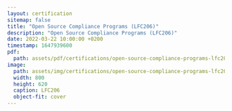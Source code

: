 ```yaml
---
layout: certification
sitemap: false
title: "Open Source Compliance Programs (LFC206)"
description: "Open Source Compliance Programs (LFC206)"
date: 2022-03-22 10:00:00 +0200
timestamp: 1647939600
pdf:
  path: assets/pdf/certifications/open-source-compliance-programs-lfc206.pdf
image:
  path: assets/img/certifications/open-source-compliance-programs-lfc206.webp
  width: 800
  height: 620
  caption: LFC206
  object-fit: cover
---
```

